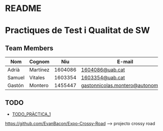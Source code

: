 # README

# Practiques de Test i Qualitat de SW
## Team Members

|Nom|Cognom|Niu|E-mail|
|----|-----|----|-----|
|Adrià|Martínez|1604086|1604086@uab.cat|
|Samuel|Vitales|1603354|1603354@uab.cat|
|Gastón|Montero|1455447|gastonnicolas.montero@autonoma.cat|

## TODO
* [TODO_PRÀCTICA_1](./TO_DO.md)

https://github.com/EvanBacon/Expo-Crossy-Road --> projecto crossy road
